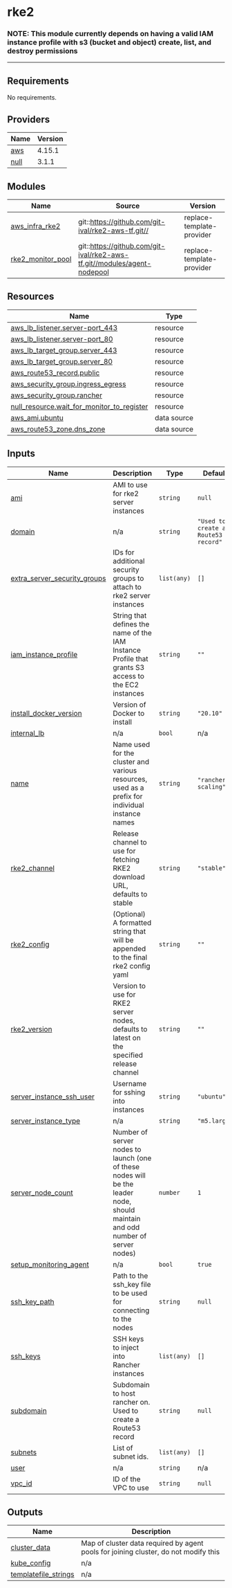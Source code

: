 # rke2

### **NOTE:** This module currently depends on having a valid IAM instance profile with s3 (bucket and object) create, list, and destroy permissions
---

<!-- BEGINNING OF PRE-COMMIT-TERRAFORM DOCS HOOK -->
## Requirements

No requirements.

## Providers

| Name | Version |
|------|---------|
| <a name="provider_aws"></a> [aws](#provider\_aws) | 4.15.1 |
| <a name="provider_null"></a> [null](#provider\_null) | 3.1.1 |

## Modules

| Name | Source | Version |
|------|--------|---------|
| <a name="module_aws_infra_rke2"></a> [aws\_infra\_rke2](#module\_aws\_infra\_rke2) | git::https://github.com/git-ival/rke2-aws-tf.git// | replace-template-provider |
| <a name="module_rke2_monitor_pool"></a> [rke2\_monitor\_pool](#module\_rke2\_monitor\_pool) | git::https://github.com/git-ival/rke2-aws-tf.git//modules/agent-nodepool | replace-template-provider |

## Resources

| Name | Type |
|------|------|
| [aws_lb_listener.server-port_443](https://registry.terraform.io/providers/hashicorp/aws/latest/docs/resources/lb_listener) | resource |
| [aws_lb_listener.server-port_80](https://registry.terraform.io/providers/hashicorp/aws/latest/docs/resources/lb_listener) | resource |
| [aws_lb_target_group.server_443](https://registry.terraform.io/providers/hashicorp/aws/latest/docs/resources/lb_target_group) | resource |
| [aws_lb_target_group.server_80](https://registry.terraform.io/providers/hashicorp/aws/latest/docs/resources/lb_target_group) | resource |
| [aws_route53_record.public](https://registry.terraform.io/providers/hashicorp/aws/latest/docs/resources/route53_record) | resource |
| [aws_security_group.ingress_egress](https://registry.terraform.io/providers/hashicorp/aws/latest/docs/resources/security_group) | resource |
| [aws_security_group.rancher](https://registry.terraform.io/providers/hashicorp/aws/latest/docs/resources/security_group) | resource |
| [null_resource.wait_for_monitor_to_register](https://registry.terraform.io/providers/hashicorp/null/latest/docs/resources/resource) | resource |
| [aws_ami.ubuntu](https://registry.terraform.io/providers/hashicorp/aws/latest/docs/data-sources/ami) | data source |
| [aws_route53_zone.dns_zone](https://registry.terraform.io/providers/hashicorp/aws/latest/docs/data-sources/route53_zone) | data source |

## Inputs

| Name | Description | Type | Default | Required |
|------|-------------|------|---------|:--------:|
| <a name="input_ami"></a> [ami](#input\_ami) | AMI to use for rke2 server instances | `string` | `null` | no |
| <a name="input_domain"></a> [domain](#input\_domain) | n/a | `string` | `"Used to create a Route53 record"` | no |
| <a name="input_extra_server_security_groups"></a> [extra\_server\_security\_groups](#input\_extra\_server\_security\_groups) | IDs for additional security groups to attach to rke2 server instances | `list(any)` | `[]` | no |
| <a name="input_iam_instance_profile"></a> [iam\_instance\_profile](#input\_iam\_instance\_profile) | String that defines the name of the IAM Instance Profile that grants S3 access to the EC2 instances | `string` | `""` | no |
| <a name="input_install_docker_version"></a> [install\_docker\_version](#input\_install\_docker\_version) | Version of Docker to install | `string` | `"20.10"` | no |
| <a name="input_internal_lb"></a> [internal\_lb](#input\_internal\_lb) | n/a | `bool` | n/a | yes |
| <a name="input_name"></a> [name](#input\_name) | Name used for the cluster and various resources, used as a prefix for individual instance names | `string` | `"rancher-scaling"` | no |
| <a name="input_rke2_channel"></a> [rke2\_channel](#input\_rke2\_channel) | Release channel to use for fetching RKE2 download URL, defaults to stable | `string` | `"stable"` | no |
| <a name="input_rke2_config"></a> [rke2\_config](#input\_rke2\_config) | (Optional) A formatted string that will be appended to the final rke2 config yaml | `string` | `""` | no |
| <a name="input_rke2_version"></a> [rke2\_version](#input\_rke2\_version) | Version to use for RKE2 server nodes, defaults to latest on the specified release channel | `string` | `""` | no |
| <a name="input_server_instance_ssh_user"></a> [server\_instance\_ssh\_user](#input\_server\_instance\_ssh\_user) | Username for sshing into instances | `string` | `"ubuntu"` | no |
| <a name="input_server_instance_type"></a> [server\_instance\_type](#input\_server\_instance\_type) | n/a | `string` | `"m5.large"` | no |
| <a name="input_server_node_count"></a> [server\_node\_count](#input\_server\_node\_count) | Number of server nodes to launch (one of these nodes will be the leader node, should maintain and odd number of server nodes) | `number` | `1` | no |
| <a name="input_setup_monitoring_agent"></a> [setup\_monitoring\_agent](#input\_setup\_monitoring\_agent) | n/a | `bool` | `true` | no |
| <a name="input_ssh_key_path"></a> [ssh\_key\_path](#input\_ssh\_key\_path) | Path to the ssh\_key file to be used for connecting to the nodes | `string` | `null` | no |
| <a name="input_ssh_keys"></a> [ssh\_keys](#input\_ssh\_keys) | SSH keys to inject into Rancher instances | `list(any)` | `[]` | no |
| <a name="input_subdomain"></a> [subdomain](#input\_subdomain) | Subdomain to host rancher on. Used to create a Route53 record | `string` | `null` | no |
| <a name="input_subnets"></a> [subnets](#input\_subnets) | List of subnet ids. | `list(any)` | `[]` | no |
| <a name="input_user"></a> [user](#input\_user) | n/a | `string` | n/a | yes |
| <a name="input_vpc_id"></a> [vpc\_id](#input\_vpc\_id) | ID of the VPC to use | `string` | `null` | no |

## Outputs

| Name | Description |
|------|-------------|
| <a name="output_cluster_data"></a> [cluster\_data](#output\_cluster\_data) | Map of cluster data required by agent pools for joining cluster, do not modify this |
| <a name="output_kube_config"></a> [kube\_config](#output\_kube\_config) | n/a |
| <a name="output_templatefile_strings"></a> [templatefile\_strings](#output\_templatefile\_strings) | n/a |
<!-- END OF PRE-COMMIT-TERRAFORM DOCS HOOK -->
